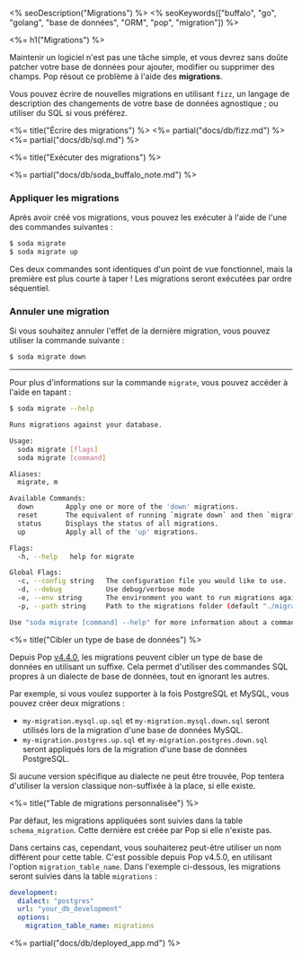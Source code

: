 <% seoDescription("Migrations") %>
<% seoKeywords(["buffalo", "go", "golang", "base de données", "ORM", "pop", "migration"]) %>

<%= h1("Migrations") %>

Maintenir un logiciel n'est pas une tâche simple, et vous devrez sans doûte patcher votre base de données pour ajouter, modifier ou supprimer des champs. Pop résout ce problème à l'aide des **migrations**.

Vous pouvez écrire de nouvelles migrations en utilisant `fizz`, un langage de description des changements de votre base de données agnostique ; ou utiliser du SQL si vous préférez.

<%= title("Écrire des migrations") %>
<%= partial("docs/db/fizz.md") %>
<%= partial("docs/db/sql.md") %>

<%= title("Exécuter des migrations") %>

<%= partial("docs/db/soda_buffalo_note.md") %>

### Appliquer les migrations
Après avoir créé vos migrations, vous pouvez les exécuter à l'aide de l'une des commandes suivantes :

```bash
$ soda migrate
$ soda migrate up
```

Ces deux commandes sont identiques d'un point de vue fonctionnel, mais la première est plus courte à taper ! Les migrations seront exécutées par ordre séquentiel.

### Annuler une migration
Si vous souhaitez annuler l'effet de la dernière migration, vous pouvez utiliser la commande suivante :

```bash
$ soda migrate down
```

---

Pour plus d'informations sur la commande `migrate`, vous pouvez accéder à l'aide en tapant :

```bash
$ soda migrate --help

Runs migrations against your database.

Usage:
  soda migrate [flags]
  soda migrate [command]

Aliases:
  migrate, m

Available Commands:
  down        Apply one or more of the 'down' migrations.
  reset       The equivalent of running `migrate down` and then `migrate up`
  status      Displays the status of all migrations.
  up          Apply all of the 'up' migrations.

Flags:
  -h, --help   help for migrate

Global Flags:
  -c, --config string   The configuration file you would like to use.
  -d, --debug           Use debug/verbose mode
  -e, --env string      The environment you want to run migrations against. Will use $GO_ENV if set. (default "development")
  -p, --path string     Path to the migrations folder (default "./migrations")

Use "soda migrate [command] --help" for more information about a command.
```

<%= title("Cibler un type de base de données") %>

Depuis Pop [v4.4.0](https://github.com/gobuffalo/pop/releases/tag/v4.4.0), les migrations peuvent cibler un type de base de données en utilisant un suffixe. Cela permet d'utiliser des commandes SQL propres à un dialecte de base de données, tout en ignorant les autres.

Par exemple, si vous voulez supporter à la fois PostgreSQL et MySQL, vous pouvez créer deux migrations :

* `my-migration.mysql.up.sql` et `my-migration.mysql.down.sql` seront utilisés lors de la migration d'une base de données MySQL.
* `my-migration.postgres.up.sql` et `my-migration.postgres.down.sql` seront appliqués lors de la migration d'une base de données PostgreSQL.

Si aucune version spécifique au dialecte ne peut être trouvée, Pop tentera d'utiliser la version classique non-suffixée à la place, si elle existe.

<%= title("Table de migrations personnalisée") %>

Par défaut, les migrations appliquées sont suivies dans la table `schema_migration`. Cette dernière est créée par Pop si elle n'existe pas.

Dans certains cas, cependant, vous souhaiterez peut-être utiliser un nom différent pour cette table. C'est possible depuis Pop v4.5.0, en utilisant l'option `migration_table_name`. Dans l'exemple ci-dessous, les migrations seront suivies dans la table `migrations` :

```yaml
development:
  dialect: "postgres"
  url: "your_db_development"
  options:
    migration_table_name: migrations
```

<%= partial("docs/db/deployed_app.md") %>
